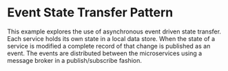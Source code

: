 # Event State Transfer Pattern
This example explores the use of asynchronous event driven state transfer. Each service holds its own
state in a local data store. When the state of a service is modified a complete record of that change
is published as an event. The events are distributed between the microservices using a message broker
in a publish/subscribe fashion.
